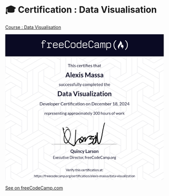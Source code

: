 # 🎓 Certification : Data Visualisation 

[Course : Data Visualisation](https://www.freecodecamp.org/learn/data-visualization/)


![Certification](https://github.com/alexis-massa/fcc_DataVisualization/blob/main/fcc_Data-Visualization_AlexisMassa.png?raw=true)

[See on freeCodeCamp.com](https://www.freecodecamp.org/certification/alexis-massa/data-visualization)